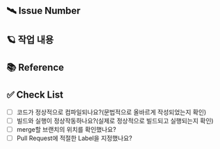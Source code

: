 ## 🛰️ Issue Number

## 🪐 작업 내용

## 📚 Reference

## ✅ Check List
- [ ] 코드가 정상적으로 컴파일되나요?(문법적으로 올바르게 작성되었는지 확인)
- [ ] 빌드와 실행이 정상작동하나요?(실제로 정상적으로 빌드되고 실행되는지 확인)
- [ ] merge할 브랜치의 위치를 확인했나요?
- [ ] Pull Request에 적절한 Label을 지정했나요?
